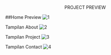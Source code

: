 <p align="center">PROJECT PREVIEW</p>
                                          
##Home Preview
![1](https://user-images.githubusercontent.com/92833376/213973065-beec6589-b947-4eb3-8d65-ccd76480111d.png)

Tampilan About
![2](https://user-images.githubusercontent.com/92833376/213973068-3ad1decc-7e29-47f9-a15c-8269fe2159f6.png)

Tampilan Project
![3](https://user-images.githubusercontent.com/92833376/213973072-b270fa29-c4e2-4e4f-ba17-64cf34a435ea.png)

Tampilan Contact
![4](https://user-images.githubusercontent.com/92833376/213973075-e3c86a49-9026-4877-af43-4648c5607287.png)
